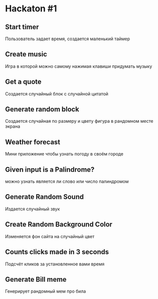 <h1>Hackaton #1</h1>

  <h2>Start timer</h2>
  <p>Пользователь задает время, создается маленький таймер</p>
  
  <h2>Create music</h2>
  <p>Игра в которой можно самому нажимая клавиши придумать музыку</p>
  
  <h2>Get a quote</h2>
  <p>Создается случайный блок с случайной цитатой</p>
  
  <h2>Generate random block</h2>
  <p>Создается случайная по размеру и цвету фигура в рандомном месте экрана</p>
  
  <h2>Weather forecast</h2>
  <p>Мини приложение чтобы узнать погоду в своём городе</p>
  
  <h2>Given input is a Palindrome?</h2>
  <p>можно узнать является ли слово или число палиндромом</p>
  
  <h2>Generate Random Sound</h2>
  <p>Издается случайный звук</p>
  
  <h2>Create Random Background Color</h2>
  <p>Изменяется фон сайта на случайный цвет</p>
  
  <h2>Counts clicks made in 3 seconds</h2>
  <p>Подсчёт кликов за установленное вами время</p>
  
  <h2>Generate Bill meme</h2>
  <p>Генерирует рандомный мем про била</p>
